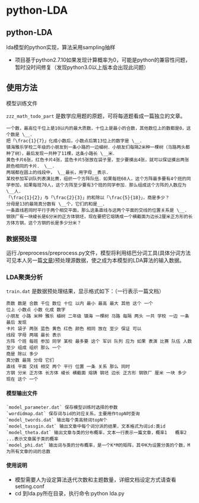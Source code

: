python-LDA
===
## python-LDA
lda模型的python实现，算法采用sampling抽样

- 项目基于python2.7.10如果发现计算概率为0，可能是python的兼容性问题，暂时没时间修复（发现python3.0以上版本会出现此问题）

## 使用方法
模型训练文件

`zzz_math_todo_part` 是数学应用题的原题，可将每道题看成一篇独立的文章。

    一个数，最高位千位上是10以内的最大质数，十位上是最小的合数，其他数位上的数都是0，这个数是 \__．
    把「\frac{1}{7}」化成小数后，小数点后第13位上的数字是 \__．
    镇海雅乐学校二年级的小朋友到一条小路的一边植树．小朋友们每隔2米种一棵树（马路两头都种了树），最后发现一共种了11棵，这条小路长 \__米．
    黄色卡片6张，红色卡片4张，蓝色卡片5张放在袋子里，至少要摸出4张，就可以保证摸出两张颜色相同的卡片． \__．
    两端都在圆上的线段中， \__最长，用字母__表示．
    某校参加军训队列表演比赛，组织一个方阵队伍．如果每班60人，这个方阵最多要有4个班的同学参加，如果每班70人，这个方阵至少要有3个班的同学参加．那么组成这个方阵的人数应为 \__人．
    「\frac{1}{2}」与「\frac{2}{3}」的和除以「\frac{5}{18}」，商是多少？
    分母是13的最简真分数有 \__个，它们的和是__．
    一条直线若同时平行于两个相交平面，那么这条直线与这两个平面的交线的位置关系是 \__．
    钢铁厂有一块棱长是6分米的正方体钢坯，现在要把它熔铸成一个横截面为边长2厘米正方形的长方体方钢，这个方钢的长是多少分米？

### 数据预处理
运行./preprocess/preprocess.py文件，模型将利用结巴分词工具(具体分词方法可见本人另一篇[文章](https://huiyang865.github.io/2016/10/12/jieba/))预处理源数据，使之成为本模型的LDA算法的输入数据。

### LDA聚类分析
`train.dat` 是数据预处理结果，显示格式如下：（一行表示一篇文档）

    质数 数是 合数 千位 数位 十位 以内 最小 最高 最大 其他 这个 一个
    位上 小数点 小数 化成 数字
    小朋友 小路 米种 雅乐 植树 二年级 镇海 一棵树 马路 每隔 两头 一共 学校 一边 一条 最后 发现
    卡片 袋子 两张 蓝色 黄色 红色 颜色 相同 放在 至少 保证 可以
    线段 字母 两端 最长 表示
    方阵 个班 每班 参加 同学 某校 最多要 这个 军训 队列 应为 如果 表演 比赛 队伍 人数 至少 组成 组织 那么 一个
    商是 除以 多少
    真分数 最简 分母 它们
    直线 平面 交线 相交 两个 平行 位置 一条 关系 那么 同时
    方钢 分米 正方体 长方体 棱长 横截面 熔铸 钢坯 边长 正方形 钢铁厂 厘米 一块 多少 现在 这个 一个

#### 模型输出文件
    `model_parameter.dat` 保存模型训练时选择的参数
    `wordidmap.dat` 保存词与id的对应关系，主要用作topN时查询
    `model_twords.dat` 输出每个类高频词topN个
    `model_tassgin.dat` 输出文章中每个词分派的结果，文本格式为词id:类id
    `model_theta.dat` 输出文章与类的分布概率，文本一行表示一篇文章，概率1   概率2 ...表示文章属于类的概率
    `model_phi.dat` 输出词与类的分布概率，是一个K*M的矩阵，其中K为设置分类的个数，M为所有文章的词的总数

#### 使用说明
- 模型需要人为设定算法迭代次数和主题数量，详细文档设定方式请查看setting.conf
- cd 到lda.py所在目录，执行命令:python lda.py